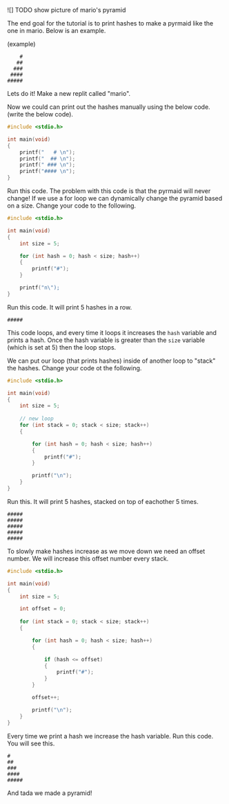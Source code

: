 ![] TODO show picture of mario's pyramid

The end goal for the tutorial is to print hashes to make a pyrmaid like the one in mario. Below is an example.

(example)
```
    #
   ##
  ###
 ####
#####
```

Lets do it! Make a new replit called "mario".

Now we could can print out the hashes manually using the below code. (write the below code).

```c
#include <stdio.h>

int main(void) 
{
	printf("   # \n");
    printf("  ## \n");
    printf(" ### \n");
    printf("#### \n");
}
```

Run this code. The problem with this code is that the pyrmaid will never change! If we use a for loop we can dynamically change the pyramid based on a size. Change your code to the following.

```c
#include <stdio.h>

int main(void) 
{
	int size = 5;

	for (int hash = 0; hash < size; hash++) 
	{
        printf("#");
	}

	printf("n\");
}
```

Run this code. It will print 5 hashes in a row.

```
#####
```

This code loops, and every time it loops it increases the `hash` variable and prints a hash. Once the hash variable is greater than the `size` variable (which is set at 5) then the loop stops.

We can put our loop (that prints hashes) inside of another loop to "stack" the hashes. Change your code ot the following.

```c
#include <stdio.h>

int main(void) 
{
	int size = 5;
	
	// new loop
	for (int stack = 0; stack < size; stack++) 
    {

		for (int hash = 0; hash < size; hash++) 
        {
            printf("#");
        }

		printf("\n");
	}
}
```

Run this. It will print 5 hashes, stacked on top of eachother 5 times.

```
#####
#####
#####
#####
#####
```

To slowly make hashes increase as we move down we need an offset number. We will increase this offset number every stack.

```c
#include <stdio.h>

int main(void) 
{
	int size = 5;

	int offset = 0;
	
	for (int stack = 0; stack < size; stack++) 
    {

		for (int hash = 0; hash < size; hash++) 
        {

			if (hash <= offset)
			{
				printf("#");
			}
		}

		offset++;

		printf("\n");
	}
}
```

Every time we print a hash we increase the hash variable. Run this code. You will see this.

```
#
##
###
####
#####
```

And tada we made a pyramid!